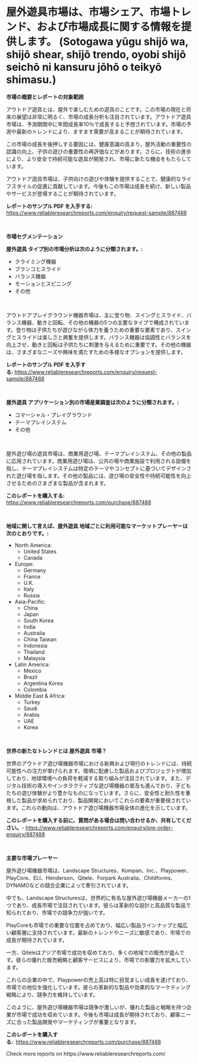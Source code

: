 <p><h1>屋外遊具市場は、市場シェア、市場トレンド、および市場成長に関する情報を提供します。 (Sotogawa yūgu shijō wa, shijō shear, shijō trendo, oyobi shijō seichō ni kansuru jōhō o teikyō shimasu.)</h1></p><p><strong>市場の概要とレポートの対象範囲</strong></p>
<p><p>アウトドア遊具とは、屋外で楽しむための遊具のことです。この市場の現在と将来の展望は非常に明るく、市場の成長分析も注目されています。アウトドア遊具市場は、予測期間中に年間成長率10％で成長すると予想されています。市場の予測や最新のトレンドにより、ますます需要が高まることが期待されています。</p><p>この市場の成長を後押しする要因には、健康意識の高まり、屋外活動の重要性の認識の向上、子供の遊びの重要性の再評価などがあります。さらに、技術の進歩により、より安全で持続可能な遊具が開発され、市場に新たな機会をもたらしています。</p><p>アウトドア遊具市場は、子供向けの遊びや体験を提供することで、健康的なライフスタイルの促進に貢献しています。今後もこの市場は成長を続け、新しい製品やサービスが登場することが期待されています。</p></p>
<p><strong>レポートのサンプル PDF を入手する:</strong> <a href="https://www.reliableresearchreports.com/enquiry/request-sample/887488">https://www.reliableresearchreports.com/enquiry/request-sample/887488</a></p>
<p>&nbsp;</p>
<p><strong>市場セグメンテーション</strong></p>
<p><strong>屋外遊具 タイプ別の市場分析は次のように分類されます。:</strong></p>
<p><ul><li>クライミング機器</li><li>ブランコとスライド</li><li>バランス機器</li><li>モーションとスピニング</li><li>その他</li></ul></p>
<p>&nbsp;</p>
<p><p>アウトドアプレイグラウンド機器市場は、主に登り物、スイングとスライド、バランス機器、動きと回転、その他の機器の5つの主要なタイプで構成されています。登り物は子供たちが遊びながら体力を養うための重要な要素であり、スイングとスライドは楽しさと興奮を提供します。バランス機器は協調性とバランスを向上させ、動きと回転は子供たちに刺激を与えるために重要です。その他の機器は、さまざまなニーズや興味を満たすための多様なオプションを提供します。</p></p>
<p><strong>レポートのサンプル PDF を入手する:</strong>&nbsp;<a href="https://www.reliableresearchreports.com/enquiry/request-sample/887488">https://www.reliableresearchreports.com/enquiry/request-sample/887488</a></p>
<p>&nbsp;</p>
<p><strong> 屋外遊具 アプリケーション別の市場産業調査は次のように分類されます。:</strong></p>
<p><ul><li>コマーシャル・プレイグラウンド</li><li>テーマプレイシステム</li><li>その他</li></ul></p>
<p>&nbsp;</p>
<p><p>屋外遊び場の遊具市場は、商業用遊び場、テーマプレイシステム、その他の製品に応用されています。商業用遊び場は、公共の場や商業施設で利用される設備を指し、テーマプレイシステムは特定のテーマやコンセプトに基づいてデザインされた遊び場を指します。その他の製品には、遊び場の安全性や持続可能性を向上させるためのさまざまな製品が含まれます。</p></p>
<p><strong>このレポートを購入する:</strong>&nbsp; <a href="https://www.reliableresearchreports.com/purchase/887488">https://www.reliableresearchreports.com/purchase/887488</a></p>
<p>&nbsp;</p>
<p><strong>地域に関して言えば、屋外遊具 地域ごとに利用可能なマーケットプレーヤーは次のとおりです。:</strong></p>
<p><ul>
    <li>
        North America:
        <ul>
            <li>United States</li>
            <li>Canada</li>
        </ul>
    </li>
    <li>
        Europe:
        <ul>
            <li>Germany</li>
            <li>France</li>
            <li>U.K.</li>
            <li>Italy</li>
            <li>Russia</li>
        </ul>
    </li>
    <li>
        Asia-Pacific:
        <ul>
            <li>China</li>
            <li>Japan</li>
            <li>South Korea</li>
            <li>India</li>
            <li>Australia</li>
            <li>China Taiwan</li>
            <li>Indonesia</li>
            <li>Thailand</li>
            <li>Malaysia</li>
        </ul>
    </li>
    <li>
        Latin America:
        <ul>
            <li>Mexico</li>
            <li>Brazil</li>
            <li>Argentina Korea</li>
            <li>Colombia</li>
        </ul>
    </li>
    <li>
        Middle East & Africa:
        <ul>
            <li>Turkey</li>
            <li>Saudi</li>
            <li>Arabia</li>
            <li>UAE</li>
            <li>Korea</li>
        </ul>
    </li>
    </ul></p>
<p>&nbsp;</p>
<p><strong>世界の新たなトレンドとは 屋外遊具 市場？</strong></p>
<p><p>世界のアウトドア遊び場機器市場における新興および現行のトレンドには、持続可能性への注力が挙げられます。環境に配慮した製品およびプロジェクトが増加しており、地球環境への負荷を軽減する取り組みが注目されています。また、デジタル技術の導入やインタラクティブな遊び場機器の普及も進んでおり、子どもたちの遊び体験がより豊かなものになっています。さらに、安全性と耐久性を重視した製品が求められており、製品開発においてこれらの要素が重要視されています。これらの動向は、アウトドア遊び場機器市場全体の進化を示しています。</p></p>
<p><strong>このレポートを購入する前に、質問がある場合は問い合わせるか、共有してください。</strong>- <a href="https://www.reliableresearchreports.com/enquiry/pre-order-enquiry/887488">https://www.reliableresearchreports.com/enquiry/pre-order-enquiry/887488</a></p>
<p>&nbsp;</p>
<p><strong>主要な市場プレーヤー</strong></p>
<p><p>屋外遊び場機器市場は、Landscape Structures、Kompan、Inc.、Playpower、PlayCore、ELI、Henderson、Qitele、Forpark Australia、Childforms、DYNAMOなどの競合企業によって牽引されています。 </p><p>中でも、Landscape Structuresは、世界的に有名な屋外遊び場機器メーカーの1つであり、成長市場で注目されています。彼らは革新的な設計と高品質な製品で知られており、市場での競争力が強いです。</p><p>PlayCoreも市場での重要な位置を占めており、幅広い製品ラインナップと幅広い顧客層に支持されています。最新のトレンドやニーズに敏感であり、市場での成長が期待されています。</p><p>一方、Qiteleはアジア市場で成功を収めており、多くの地域での販売が盛んです。彼らの優れた販売戦略と顧客サービスにより、市場での影響力を拡大しています。</p><p>これらの企業の中で、Playpowerの売上高は特に目覚ましい成長を遂げており、市場での地位を強化しています。彼らの革新的な製品や効果的なマーケティング戦略により、競争力を維持しています。</p><p>このように、屋外遊び場機器市場は競争が激しいが、優れた製品と戦略を持つ企業が市場で成功を収めています。今後も市場は成長が期待されており、顧客ニーズに合った製品開発やマーケティングが重要となります。</p></p>
<p><strong>このレポートを購入する:</strong>&nbsp;&nbsp;<a href="https://www.reliableresearchreports.com/purchase/887488">https://www.reliableresearchreports.com/purchase/887488</a></p>
<p>Check more reports on https://www.reliableresearchreports.com/</p>